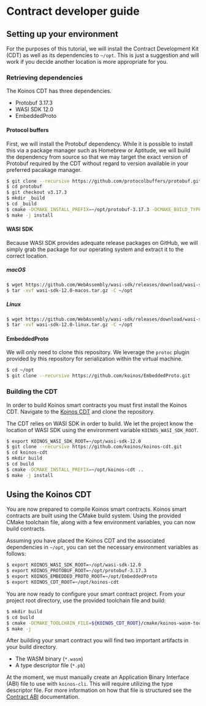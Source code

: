 # Contract developer guide

## Setting up your environment

For the purposes of this tutorial, we will install the Contract Development Kit (CDT) as well as its dependencies to `~/opt`. This is just a suggestion
and will work if you decide another location is more appropriate for you.

### Retrieving dependencies

The Koinos CDT has three dependencies.
- Protobuf 3.17.3
- WASI SDK 12.0
- EmbeddedProto

#### Protocol buffers

First, we will install the Protobuf dependency. While it is possible to install this via a package manager such as Homebrew or Aptitude,
we will build the dependency from source so that we may target the exact version of Protobuf required by the CDT without regard to version available in
your preferred pacakage manager.

```sh
$ git clone --recursive https://github.com/protocolbuffers/protobuf.git
$ cd protobuf
$ git checkout v3.17.3
$ mkdir _build
$ cd _build
$ cmake -DCMAKE_INSTALL_PREFIX=~/opt/protobuf-3.17.3 -DCMAKE_BUILD_TYPE=Release ../cmake
$ make -j install
```

#### WASI SDK

Because WASI SDK provides adequate release packages on GitHub, we will simply grab the package for our operating system and extract it to the correct
location.

##### macOS
```sh
$ wget https://github.com/WebAssembly/wasi-sdk/releases/download/wasi-sdk-12/wasi-sdk-12.0-macos.tar.gz
$ tar -xvf wasi-sdk-12.0-macos.tar.gz -C ~/opt
```

##### Linux
```sh
$ wget https://github.com/WebAssembly/wasi-sdk/releases/download/wasi-sdk-12/wasi-sdk-12.0-linux.tar.gz -C ~/opt2
$ tar -xvf wasi-sdk-12.0-linux.tar.gz -C ~/opt
```

#### EmbeddedProto

We will only need to clone this repository. We leverage the `protoc` plugin provided by this repository for serialization within the virtual machine.

```sh
$ cd ~/opt
$ git clone --recursive https://github.com/koinos/EmbeddedProto.git
```

### Building the CDT

In order to build Koinos smart contracts you must first install the Koinos CDT. Navigate to the [Koinos CDT](https://github.com/koinos/koinos-cdt)
and clone the repository.

The CDT relies on WASI SDK in order to build. We let the project know the location of WASI SDK using the environment variable `KOINOS_WASI_SDK_ROOT`.

```sh
$ export KOINOS_WASI_SDK_ROOT=~/opt/wasi-sdk-12.0
$ git clone --recursive https://github.com/koinos/koinos-cdt.git
$ cd koinos-cdt
$ mkdir build
$ cd build
$ cmake -DCMAKE_INSTALL_PREFIX=~/opt/koinos-cdt ..
$ make -j install
```

## Using the Koinos CDT

You are now prepared to compile Koinos smart contracts. Koinos smart contracts are built using the CMake build system. Using the provided
CMake toolchain file, along with a few environment variables, you can now build contracts.

Assuming you have placed the Koinos CDT and the associated dependencies in `~/opt`, you can set the necessary environment variables as follows:

```sh
$ export KOINOS_WASI_SDK_ROOT=~/opt/wasi-sdk-12.0
$ export KOINOS_PROTOBUF_ROOT=~/opt/protobuf-3.17.3
$ export KOINOS_EMBEDDED_PROTO_ROOT=~/opt/EmbeddedProto
$ export KOINOS_CDT_ROOT=~/opt/koinos-cdt
```

You are now ready to configure your smart contract project. From your project root directory, use the provided toolchain file and build:

```sh
$ mkdir build
$ cd build
$ cmake -DCMAKE_TOOLCHAIN_FILE=${KOINOS_CDT_ROOT}/cmake/koinos-wasm-toolchain.cmake -DCMAKE_BUILD_TYPE=Release ..
$ make -j
```

After building your smart contract you will find two important artifacts in your build directory.
- The WASM binary (`*.wasm`)
- A type descriptor file (`*.pb`)

At the moment, we must manually create an Application Binary Interface (ABI) file to use with `koinos-cli`. This will require utilizing the type descriptor file. For more information on how that file is structured see the [Contract ABI](../architecture/contract-abi.md) documentation.
